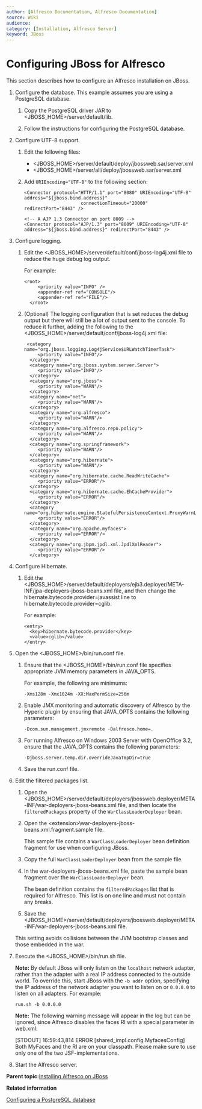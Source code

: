 ```yaml
---
author: [Alfresco Documentation, Alfresco Documentation]
source: Wiki
audience: 
category: [Installation, Alfresco Server]
keyword: JBoss
---
```


# Configuring JBoss for Alfresco

This section describes how to configure an Alfresco installation on JBoss.

1.  Configure the database. This example assumes you are using a PostgreSQL database.

    1.  Copy the PostgreSQL driver JAR to <JBOSS\_HOME\>/server/default/lib.

    2.  Follow the instructions for configuring the PostgreSQL database.

2.  Configure UTF-8 support.

    1.  Edit the following files:

        -   <JBOSS\_HOME\>/server/default/deploy/jbossweb.sar/server.xml
        -   <JBOSS\_HOME\>/server/all/deploy/jbossweb.sar/server.xml
    2.  Add `URIEncoding="UTF-8"` to the following section:

        ```
        <Connector protocol="HTTP/1.1" port="8080" URIEncoding="UTF-8" address="${jboss.bind.address}" 
                             connectionTimeout="20000" redirectPort="8443" /> 
        
        <!-- A AJP 1.3 Connector on port 8009 --> 
        <Connector protocol="AJP/1.3" port="8009" URIEncoding="UTF-8" address="${jboss.bind.address}" redirectPort="8443" />
        ```

3.  Configure logging.

    1.  Edit the <JBOSS\_HOME\>/server/default/conf/jboss-log4j.xml file to reduce the huge debug log output.

        For example:

        ```
        <root>
             <priority value="INFO" />
             <appender-ref ref="CONSOLE"/>
             <appender-ref ref="FILE"/>
          </root>
        ```

    2.  \(Optional\) The logging configuration that is set reduces the debug output but there will still be a lot of output sent to the console. To reduce it further, adding the following to the <JBOSS\_HOME\>/server/default/conf/jboss-log4j.xml file:

        ```
         <category name="org.jboss.logging.Log4jService$URLWatchTimerTask">
             <priority value="INFO"/>
          </category>
          <category name="org.jboss.system.server.Server">
             <priority value="INFO"/>
          </category>
          <category name="org.jboss">
             <priority value="WARN"/>
          </category>
          <category name="net">
             <priority value="WARN"/>
          </category>
          <category name="org.alfresco">
             <priority value="WARN"/>
          </category>
          <category name="org.alfresco.repo.policy">
             <priority value="WARN"/>
          </category>
          <category name="org.springframework">
             <priority value="WARN"/>
          </category>
          <category name="org.hibernate">
             <priority value="WARN"/>
          </category>
          <category name="org.hibernate.cache.ReadWriteCache">
             <priority value="ERROR"/>
          </category>
          <category name="org.hibernate.cache.EhCacheProvider">
             <priority value="ERROR"/>
          </category>
          <category name="org.hibernate.engine.StatefulPersistenceContext.ProxyWarnLog">
             <priority value="ERROR"/>
          </category>
          <category name="org.apache.myfaces">
             <priority value="ERROR"/>
          </category>
          <category name="org.jbpm.jpdl.xml.JpdlXmlReader">
             <priority value="ERROR"/>
          </category>
        ```

4.  Configure Hibernate.

    1.  Edit the <JBOSS\_HOME\>/server/default/deployers/ejb3.deployer/META-INF/jpa-deployers-jboss-beans.xml file, and then change the hibernate.bytecode.provider=javassist line to hibernate.bytecode.provider=cglib.

        For example:

        ```
        <entry>
          <key>hibernate.bytecode.provider</key>
          <value>cglib</value>
        </entry>
        ```

5.  Open the <JBOSS\_HOME\>/bin/run.conf file.

    1.  Ensure that the <JBOSS\_HOME\>/bin/run.conf file specifies appropriate JVM memory parameters in JAVA\_OPTS.

        For example, the following are minimums:

        ```
        -Xms128m -Xmx1024m -XX:MaxPermSize=256m
        ```

    2.  Enable JMX monitoring and automatic discovery of Alfresco by the Hyperic plugin by ensuring that JAVA\_OPTS contains the following parameters:

        ```
        -Dcom.sun.management.jmxremote -Dalfresco.home=.
        ```

    3.  For running Alfresco on Windows 2003 Server with OpenOffice 3.2, ensure that the JAVA\_OPTS contains the following parameters:

        ```
        -Djboss.server.temp.dir.overrideJavaTmpDir=true
        ```

    4.  Save the run.conf file.

6.  Edit the filtered packages list.

    1.  Open the <JBOSS\_HOME\>/server/default/deployers/jbossweb.deployer/META-INF/war-deployers-jboss-beans.xml file, and then locate the `filteredPackages` property of the `WarClassLoaderDeployer` bean.

    2.  Open the <extension\>\\war-deployers-jboss-beans.xml.fragment.sample file.

        This sample file contains a `WarClassLoaderDeployer` bean definition fragment for use when configuring JBoss.

    3.  Copy the full `WarClassLoaderDeployer` bean from the sample file.

    4.  In the war-deployers-jboss-beans.xml file, paste the sample bean fragment over the `WarClassLoaderDeployer` bean.

        The bean definition contains the `filteredPackages` list that is required for Alfresco. This list is on one line and must not contain any breaks.

    5.  Save the <JBOSS\_HOME\>/server/default/deployers/jbossweb.deployer/META-INF/war-deployers-jboss-beans.xml file.

    This setting avoids collisions between the JVM bootstrap classes and those embedded in the war.

7.  Execute the <JBOSS\_HOME\>/bin/run.sh file.

    **Note:** By default JBoss will only listen on the `localhost` network adapter, rather than the adapter with a real IP address connected to the outside world. To override this, start JBoss with the `-b addr` option, specifying the IP address of the network adapter you want to listen on or `0.0.0.0` to listen on all adapters. For example:

    ```
    run.sh -b 0.0.0.0
    ```

    **Note:** The following warning message will appear in the log but can be ignored, since Alfresco disables the faces RI with a special parameter in web.xml:

    \[STDOUT\] 16:59:43,814 ERROR \[shared\_impl.config.MyfacesConfig\] Both MyFaces and the RI are on your classpath. Please make sure to use only one of the two JSF-implementations.

8.  Start the Alfresco server.


**Parent topic:**[Installing Alfresco on JBoss](../tasks/alfv3-jboss-install.md)

**Related information**  


[Configuring a PostgreSQL database](postgresql-config.md)

